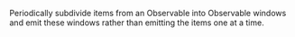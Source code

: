 Periodically subdivide items from an Observable into Observable windows and
emit these windows rather than emitting the items one at a time.
